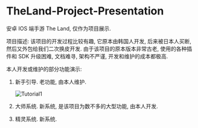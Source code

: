 # TheLand-Project-Presentation
安卓 IOS 端手游 The Land, 仅作为项目展示. 

项目描述: 该项目的开发过程比较有趣, 它原本由韩国人开发, 后来被日本人买断, 然后又外包给我们二次换皮开发. 由于该项目的原本版本非常古老, 使用的各种插件和 SDK 升级困难, 文档难寻, 架构不严谨, 开发和维护的成本都极高. 

本人开发或维护的部分功能演示: 
1. 新手引导. 老功能, 由本人维护.

   ![Tutorial1](https://github.com/GameDevBaiyi/TheLand-Project-Presentation/assets/100526832/a2b01fca-3ec7-4ee5-83f8-ce6d84af0bb0)


3. 大师系统. 新系统, 是该项目为数不多的大型功能, 由本人开发. 

4. 精灵系统. 新系统. 
